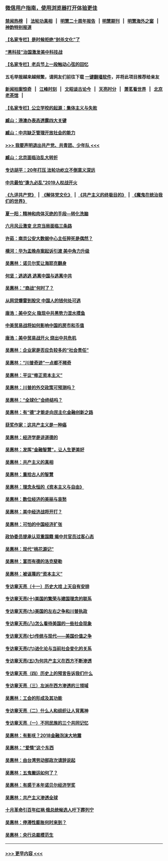 ### [微信用户指南，使用浏览器打开体验更佳](https://github.com/gfw-breaker/banned-news1/blob/master/indexes/wechat-guide.md?t=0)
#### [禁闻热榜](热点新闻.md?t=0)  &nbsp;&nbsp;|&nbsp;&nbsp; [法轮功真相](https://github.com/gfw-breaker/truth/blob/master/README.md?t=0) &nbsp;&nbsp;|&nbsp;&nbsp; [明慧二十周年报告](https://github.com/gfw-breaker/mh-reports/blob/master/README.md?t=0) &nbsp;&nbsp;|&nbsp;&nbsp;[明慧期刊](https://github.com/gfw-breaker/mh-qikan) &nbsp;&nbsp;|&nbsp;&nbsp; [明慧海外之窗](https://github.com/gfw-breaker/mh-news/blob/master/README.md?t=0) &nbsp;&nbsp;|&nbsp;&nbsp; [神韵特别报道](https://github.com/gfw-breaker/mh-news/blob/master/shenyun.md?t=0)
#### [【名家专栏】是时候拒绝“封杀文化”了](../pages/nsc423/n11814093.md?t=02150111) 
#### [“黑科技”治国激发美中科技战](../pages/nsc423/n11638056.md?t=02150111) 
#### [【名家专栏】老兵节上一段触动心弦的回忆](../pages/nsc423/n11646016.md?t=02150111) 
#### 五毛举报越来越频繁，请网友们前往下载 [一键翻墙软件](https://github.com/gfw-breaker/ssr-accounts)，并将此项目推荐给亲友
#### [新闻拍案惊奇](https://github.com/gfw-breaker/banned-news1/blob/master/pages/link4.md) &nbsp;&nbsp;|&nbsp;&nbsp; [江峰时刻](https://github.com/gfw-breaker/banned-news1/blob/master/pages/link4.md) &nbsp;&nbsp;|&nbsp;&nbsp; [文昭谈古论今](https://github.com/gfw-breaker/banned-news1/blob/master/pages/link4.md) &nbsp;&nbsp;|&nbsp;&nbsp; [天亮时分](https://github.com/gfw-breaker/banned-news1/blob/master/pages/link4.md) &nbsp;&nbsp;|&nbsp;&nbsp; [萧茗看世界](https://github.com/gfw-breaker/banned-news1/blob/master/pages/link4.md) &nbsp;&nbsp;|&nbsp;&nbsp; [北京老茶馆](https://github.com/gfw-breaker/banned-news1/blob/master/pages/link4.md) &nbsp;&nbsp;|&nbsp;&nbsp; 
#### [【名家专栏】公立学校的起源：集体主义与失败](../pages/nsc423/n11601833.md?t=02150111) 
#### [臧山：港澳办表态透露四大关键](../pages/nsc423/n11421628.md?t=02150111) 
#### [臧山：中共缺乏管理开放社会的能力](../pages/nsc423/n11407457.md?t=02150111) 
#### [>>> 我要声明退出共产党、共青团、少年队 <<<](https://github.com/begood0513/goodnews/blob/master/quit/letter.md) 
#### [臧山：北京面临治乱大转折](../pages/nsc423/n11406895.md?t=02150111) 
#### [专访胡平：20年打压 法轮功屹立不倒意义深远](../pages/nsc423/n11398800.md?t=02150111) 
#### [中共最怕“逢九必乱”2019人权战开火](../pages/nsc423/n11385248.md?t=02150111) 
#### [《九评共产党》](https://github.com/begood0513/9ping.md/blob/master/README.md) &nbsp;|&nbsp; [《解体党文化》](../../../../jtdwh.md/blob/master/README.md)  &nbsp;|&nbsp; [《共产主义的终极目的》](../../../../gczydzjmd.md/blob/master/README.md) &nbsp;|&nbsp; [《魔鬼在统治我们的世界》](../../../../mgztzwmdsj.md/blob/master/README.md) 
#### [夏一阳：精神和肉体灭绝的手段—转化洗脑](../pages/nsc423/n11368250.md?t=02150111) 
#### [六月风云激变 北京当局面临三条路](../pages/nsc423/n11313668.md?t=02150111) 
#### [许茹：南京公安大数据中心主任猝死是偶然？](../pages/nsc423/n11064744.md?t=02150111) 
#### [横河：华为孟晚舟案起诉引渡 美中角力升级](../pages/nsc423/n11027230.md?t=02150111) 
#### [吴惠林：诺贝尔奖让海耶克翻身](../pages/nsc423/n10890049.md?t=02150111) 
#### [何坚：逃逃逃 逃离中国与逃离中共](../pages/nsc423/n10592891.md?t=02150111) 
#### [吴惠林：“商战”何时了？](../pages/nsc423/n10573558.md?t=02150111) 
#### [从网贷爆雷到股灾 中国人的钱何处可逃](../pages/nsc423/n10572800.md?t=02150111) 
#### [唐浩：美中交火 隐现中共黑势力混水摸鱼](../pages/nsc423/n10544040.md?t=02150111) 
#### [中美贸易战将如何影响中国的房市和币值](../pages/nsc423/n10543697.md?t=02150111) 
#### [唐浩：美中贸易战开火 烧出中共危机](../pages/nsc423/n10540126.md?t=02150111) 
#### [吴惠林：企业家是否应负较多的“社会责任”](../pages/nsc423/n10535022.md?t=02150111) 
#### [吴惠林：“川普奇迹”一点都不稀奇](../pages/nsc423/n10512808.md?t=02150111) 
#### [吴惠林：平议“修正资本主义”](../pages/nsc423/n10495724.md?t=02150111) 
#### [吴惠林：川普的外交政策可预测吗？](../pages/nsc423/n10462387.md?t=02150111) 
#### [吴惠林：“全球化”会终结吗？](../pages/nsc423/n10452838.md?t=02150111) 
#### [吴惠林：有“德”才能走向民主化金融创新之路](../pages/nsc423/n10432292.md?t=02150111) 
#### [获奖作家：这共产主义是一种癌](../pages/nsc423/n10431541.md?t=02150111) 
#### [吴惠林：经济学是讲道德的](../pages/nsc423/n10398014.md?t=02150111) 
#### [吴惠林：发挥“金融智慧”，让人生更美好](../pages/nsc423/n10375019.md?t=02150111) 
#### [吴惠林：共产主义的真相](../pages/nsc423/n10351394.md?t=02150111) 
#### [吴惠林：重拾古人的智慧](../pages/nsc423/n10337691.md?t=02150111) 
#### [吴惠林：理念永恒的《资本主义与自由》](../pages/nsc423/n10316274.md?t=02150111) 
#### [吴惠林：数位经济的美丽与哀愁](../pages/nsc423/n10292946.md?t=02150111) 
#### [吴惠林：美中经济战将开打？](../pages/nsc423/n10258825.md?t=02150111) 
#### [吴惠林：可怕的中国经济扩张](../pages/nsc423/n10219147.md?t=02150111) 
#### [政协委员提承认双重国籍 揭中共官员过客心态](../pages/nsc423/n10208809.md?t=02150111) 
#### [吴惠林：现代“桃花源记”](../pages/nsc423/n10185234.md?t=02150111) 
#### [吴惠林：富而有德的洛克斐勒](../pages/nsc423/n10142264.md?t=02150111) 
#### [吴惠林：被诬蔑的“资本主义”](../pages/nsc423/n10124816.md?t=02150111) 
#### [专访章天亮（十一）历史大戏 上天自有安排](../pages/nsc423/n10094905.md?t=02150111) 
#### [专访章天亮(十)美国的繁荣与建国理念的联系](../pages/nsc423/n10094899.md?t=02150111) 
#### [专访章天亮(九)美国的左右之争和川普执政](../pages/nsc423/n10094889.md?t=02150111) 
#### [专访章天亮(八)怎么看待美国的一些社会现象](../pages/nsc423/n10094857.md?t=02150111) 
#### [专访章天亮(七)传统与现代——美国价值之争](../pages/nsc423/n10093140.md?t=02150111) 
#### [专访章天亮(六)进化论与当前社会变化的关系](../pages/nsc423/n10092036.md?t=02150111) 
#### [专访章天亮(五)为何共产主义在西方不断渗透](../pages/nsc423/n10083620.md?t=02150111) 
#### [专访章天亮（四）历史上的预言告诉我们什么](../pages/nsc423/n10083606.md?t=02150111) 
#### [专访章天亮（三）左派在西方渗透的三领域](../pages/nsc423/n10081115.md?t=02150111) 
#### [吴惠林：工会的形成及其功能](../pages/nsc423/n10080633.md?t=02150111) 
#### [专访章天亮（二）什么人和组织让人背离神](../pages/nsc423/n10076637.md?t=02150111) 
#### [专访章天亮（一）不同民族的三个共同记忆](../pages/nsc423/n10074188.md?t=02150111) 
#### [吴惠林：有影呒？2018金融泡沫大地震](../pages/nsc423/n10040534.md?t=02150111) 
#### [吴惠林：“爱情”这个东西](../pages/nsc423/n10019423.md?t=02150111) 
#### [吴惠林：由台湾劳动部政次请辞说起](../pages/nsc423/n9979679.md?t=02150111) 
#### [吴惠林：五鬼搬运如何了？](../pages/nsc423/n9925338.md?t=02150111) 
#### [吴惠林：有感于本年诺贝尔经济学奖](../pages/nsc423/n9871883.md?t=02150111) 
#### [吴惠林：共产主义渗透全球](../pages/nsc423/n9812748.md?t=02150111) 
#### [十月革命引百年红祸 俄总统候选人吁下葬列宁](../pages/nsc423/n9810182.md?t=02150111) 
#### [吴惠林：停滞性膨胀何时来到？](../pages/nsc423/n9764136.md?t=02150111) 
#### [吴惠林：央行总裁模范生](../pages/nsc423/n9728134.md?t=02150111) 

----
#### [ >>> 更早内容 <<< ](../indexes/nsc423-earlier.md)
